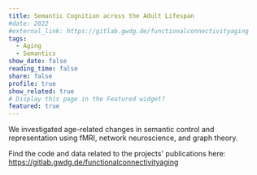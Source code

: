 ```yaml
---
title: Semantic Cognition across the Adult Lifespan
#date: 2022
#external_link: https://gitlab.gwdg.de/functionalconnectivityaging
tags:
  - Aging
  - Semantics
show_date: false
reading_time: false
share: false
profile: true
show_related: true
# Display this page in the Featured widget?
featured: true
---
```


We investigated age-related changes in semantic control and representation using fMRI, network neuroscience, and graph theory.

Find the code and data related to the projects' publications here: https://gitlab.gwdg.de/functionalconnectivityaging

<!--more-->
